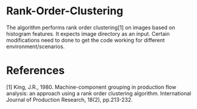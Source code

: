 # Rank-Order-Clustering
The algorithm performs rank order clustering[1] on images based on histogram features. It expects image directory as an input. Certain modifications need to done to get the code working for different environment/scenarios.


# References
[1] King, J.R., 1980. Machine-component grouping in production flow analysis: an approach using a rank order clustering algorithm. International Journal of Production Research, 18(2), pp.213-232.
